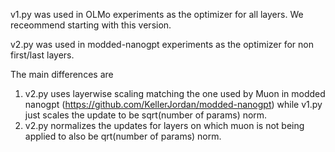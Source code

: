 v1.py was used in OLMo experiments as the optimizer for all layers. We receommend starting with this version.


v2.py was used in modded-nanogpt experiments as the optimizer for non first/last layers.

The main differences are 
1. v2.py uses layerwise scaling matching the one used by Muon in modded nanogpt (https://github.com/KellerJordan/modded-nanogpt) while v1.py just scales the update to be sqrt(number of params) norm. 
2. v2.py normalizes the updates for layers on which muon is not being applied to also be qrt(number of params) norm.
